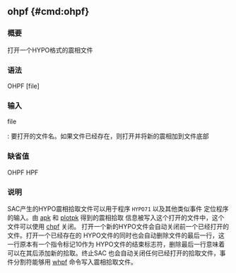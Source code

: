 ## ohpf {#cmd:ohpf}

### 概要

打开一个HYPO格式的震相文件

### 语法

OHPF \[file\]

### 输入

file

:   要打开的文件名。如果文件已经存在，则打开并将新的震相加到文件底部

### 缺省值

OHPF HPF

### 说明

SAC产生的HYPO震相拾取文件可以用于程序 `HYPO71` 以及其他类似事件
定位程序的输入。由 [apk](/commands/apk.md) 和
[plotpk](/commands/plotpk.md) 得到的震相拾取
信息被写入这个打开的文件中，这个文件可以使用 [chpf](/commands/chpf.md)
关闭。
打开一个新的HYPO文件会自动关闭前一个已经打开的文件。打开一个已经存在的
HYPO文件的同时也会自动删除文件的最后一行，这一行原本有一个指令标记10作为
HYPO文件的结束标志符，删除最后一行意味着可以在其后添加新的拾取。终止SAC
也会自动关闭任何已经打开的拾取文件，事件分割符能够用
[whpf](/commands/whpf.md) 命令写入震相拾取文件。
